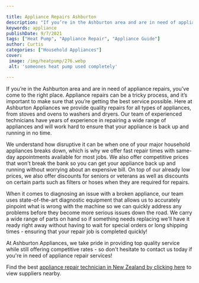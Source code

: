 ```yaml
---

title: Appliance Repairs Ashburton
description: "If you’re in the Ashburton area and are in need of appliance repairs, you’ve come to the right place. Appliance repairs can be a t...keep reading to learn"
keywords: appliance
publishDate: 9/7/2021
tags: ["Heat Pump", "Appliance Repair", "Appliance Guide"]
author: Curtis
categories: ["Household Appliances"]
cover: 
 image: /img/heatpump/276.webp
 alt: 'someones heat pump used completely'

---
```


If you’re in the Ashburton area and are in need of appliance repairs, you’ve come to the right place. Appliance repairs can be a tricky process, and it’s important to make sure that you’re getting the best service possible. Here at Ashburton Appliances we provide quality repairs for all types of appliances, from stoves and ovens to washers and dryers. Our team of experienced technicians have years of experience in repairing a wide range of appliances and will work hard to ensure that your appliance is back up and running in no time. 

We understand how disruptive it can be when one of your major household appliances breaks down, which is why we offer fast repair times with same-day appointments available for most jobs. We also offer competitive prices that won't break the bank so you can get your appliance back up and running without worrying about an expensive bill. On top of our already low prices, we also offer discounts for seniors or veterans as well as discounts on certain parts such as filters or hoses when they are required for repairs. 

When it comes to diagnosing an issue with a broken appliance, our team uses state-of-the-art diagnostic equipment that allows us to accurately pinpoint what is wrong with the machine so we can quickly address any problems before they become more serious issues down the road. We carry a wide range of parts on hand so if something needs replacing we'll have it ready right away without having to wait for special orders or long shipping times - ensuring that your repair job is completed quickly! 

At Ashburton Appliances, we take pride in providing top quality service while still offering competitive rates - so don't hesitate to contact us today if you're in need of appliance repair services!

Find the best <a href="/pages/appliance-repair-technicians-in-new-zealand//">appliance repair technician in New Zealand by clicking here</a> to view suppliers nearby.
